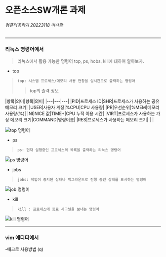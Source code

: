 # 오픈소스SW개론 과제
###### 컴퓨터공학과 20223118 이사랑
---

### 리눅스 명령어에서
> 리눅스에서 활용 가능한 명령어 top, ps, hobs, kill에 대하여 알아보자.


- top

> ` top: 시스템 프로세스/메모리 사용 현황을 실시간으로 출력하는 명령어 `
> > top의 출력 정보

|항목|의미|항목|의미|
|---|---|---|
|PID|프로세스 ID|SHR|프로세스가 사용하는 공유 메모리 크기|
|USER|사용자 계정|%CPU|CPU 사용량|
|PR|우선순위|%MEM|메모리 사용량(%)|
|NI|NICE 값|TIME+|CPU 누적 이용 시간|
|VIRT|프로세스가 사용하는 가상 메모리 크기|COMMAND|명령이름|
|RES|프로세스가 사용하는 메모리 크기|  |  |

![top 명령어](https://user-images.githubusercontent.com/106869854/172036782-1a9efe32-b21f-4fe8-9821-a776ac62ac86.png)

- ps
 
> ` ps: 현재 실행중인 프로세스의 목록을 출력하는 리눅스 명령어 `

![ps 명령어](https://user-images.githubusercontent.com/106869854/172036823-dc6dd2ff-0eb6-48f1-b7ba-386324c68b02.png)

- jobs

> ` jobs: 작업이 중지된 상태나 백그라운드로 진행 중인 상태를 표시하는 명령어 `

![job 명령어](https://user-images.githubusercontent.com/106869854/172036576-617617c3-ddbe-42a8-8c25-3989e8e2831d.png)


- kill

> ` kill : 프로세스에 종료 시그널을 보내는 명령어 `

![kill 명령어](https://user-images.githubusercontent.com/106869854/172036828-343b5aec-6cec-4c6e-94df-1daeee59b6ee.png)

---

### vim 에디터에서
-매크로 사용방법 (q)
